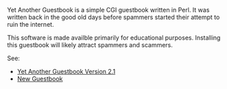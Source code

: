 Yet Another Guestbook is a simple CGI guestbook written in Perl.  It was
written  back in the good old days before spammers started their attempt to
ruin the internet.

This software is made availble primarily for educational purposes.  Installing
this guestbook will likely attract spammers and scammers.

See:
<ul>
<li><a href="https://www.storage-b.com/perl/13">Yet Another Guestbook Version 2.1</a></li>
<li><a href="http://www.amon-hen.com/site-news/595">New Guestbook</a></li>
</ul>
